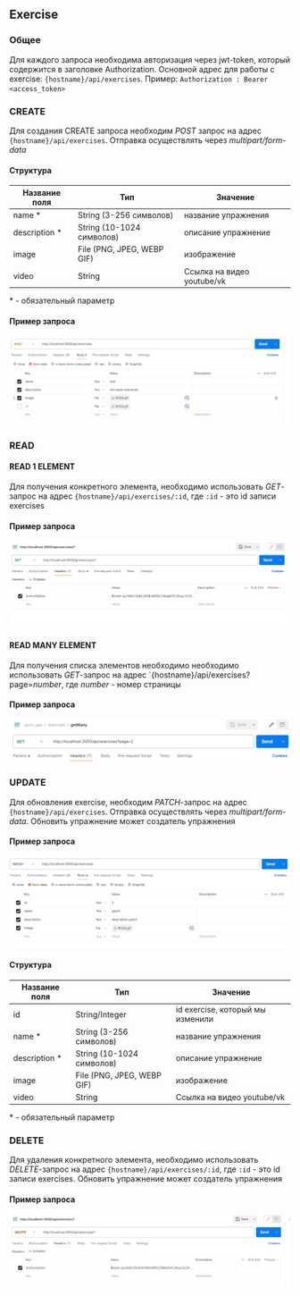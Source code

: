 ## Exercise

### Общее

Для каждого запроса необходима авторизация через jwt-token, который содержится в заголовке Authorization.
Основной адрес для работы с exercise: `{hostname}/api/exercises`.
Пример:
`Authorization : Bearer <access_token> `

### CREATE

Для создания CREATE запроса необходим _POST_ запрос на адрес
`{hostname}/api/exercises`. Отправка осуществлять через _multipart/form-data_

#### Структура

| Название поля  | Тип                        | Значение                   |
| -------------- | -------------------------- | -------------------------- |
| name \*        | String (3-256 символов)    | название упражнения        |
| description \* | String (10-1024 символов)  | описание упражнение        |
| image          | File (PNG, JPEG, WEBP GIF) | изображение                |
| video          | String                     | Ссылка на видео youtube/vk |

\* - обязательный параметр


#### Пример запроса
![create](../../readme_image/exercises/create.png)

### READ

#### READ 1 ELEMENT

Для получения конкретного элемента, необходимо использовать _GET_-запрос на адрес `{hostname}/api/exercises/:id`, где `:id` - это id записи exercises

#### Пример запроса
![read](../../readme_image/exercises/findOne.png)

#### READ MANY ELEMENT

Для получения списка элементов необходимо необходимо использовать _GET_-запрос на адрес `{hostname}/api/exercises?page=_number_, где _number_ - номер страницы

#### Пример запроса

![read](../../readme_image/exercises/findMany.png)

### UPDATE

Для обновления exercise, необходим _PATCH_-запрос на адрес
`{hostname}/api/exercises`. Отправка осуществлять через _multipart/form-data_. Обновить упражнение может создатель упражнения

#### Пример запроса
![update](../../readme_image/exercises/update.png)

#### Структура

| Название поля  | Тип                        | Значение                   |
| -------------- | -------------------------- | -------------------------- |
|id | String/Integer| id exercise, который мы изменили|
| name \*        | String (3-256 символов)    | название упражнения        |
| description \* | String (10-1024 символов)  | описание упражнение        |
| image          | File (PNG, JPEG, WEBP GIF) | изображение                |
| video          | String                     | Ссылка на видео youtube/vk |

\* - обязательный параметр

### DELETE
Для удаления конкретного элемента, необходимо использовать _DELETE_-запрос на адрес `{hostname}/api/exercises/:id`, где `:id` - это id записи exercises. Обновить упражнение может создатель упражнения

#### Пример запроса
![delete](../../readme_image/exercises/delete.png)